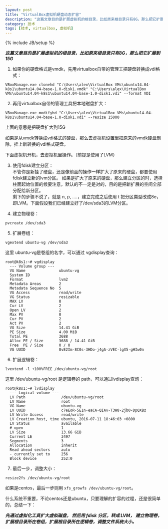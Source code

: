 ```yaml
---
layout: post
title: "VirtualBox虚拟机硬盘动态扩容"
description: "这篇文章目的是扩展虚拟机的根目录，比如原来根目录只有8G，那么把它扩展到15G"
category: 技术
tags: [技术, virtualbox, 虚拟机]
---
```

{% include JB/setup %}

***这篇文章目的是扩展虚拟机的根目录，比如原来根目录只有8G，那么把它扩展到15G***  
1. 如果你的硬盘格式是vmdk，先用virtualbox自带的管理工把硬盘转换成vdi格式：

```
VBoxManage.exe clonehd "C:\Users\alex\VirtualBox VMs\ubuntu14.04-k8s1\ubuntu14.04-base-1.0-disk1.vmdk" "C:\Users\alex\VirtualBox VMs\ubuntu14.04-k8s1\ubuntu14.04-base-1.0-disk1.vdi" --format VDI
```
2. 再用virtualbox自带的管理工具把本地磁盘扩大：
```
VBoxManage.exe modifyhd "C:\Users\alex\VirtualBox VMs\ubuntu14.04-k8s1\ubuntu14.04-base-1.0-disk1.vdi" --resize 15000
```
上面的意思是把硬盘扩大到15G  

如果是从vmdk转换成vdi格式的硬盘，那么去虚拟机设置里把原来的vmdk硬盘删除，挂上新转换的vdi格式硬盘。

下面虚拟机开机，去虚拟机里操作。（前提是使用了LVM）

3. 使用fdisk建立分区：  
不管你是新挂了硬盘，还是像前面的操作一样扩大了原来的硬盘，都要使用fdisk建立新的lvm分区。
如果是扩大了原来的硬盘，那么建立分区的时，选择柱面起始位置的候要注意，默认的不一定是对的，目的是把新扩展的空间全部分配给新分区。   
剩下的步骤不说了，就是 n, p, ....，建立完成之后使用 t 把分区类型改成8e，即LVM。下面假设我们已经建立好了/dev/sda3的LVM分区。

4. 建立物理卷：  
```
pvcreate /dev/sda3
```

5. 扩展卷组：  
```
vgextend ubuntu-vg /dev/sda3
```
这里 ubuntu-vg是卷组的名字，可以通过 vgdisplay查询：
```
root@k8s1:~# vgdisplay 
  --- Volume group ---
  VG Name               ubuntu-vg
  System ID             
  Format                lvm2
  Metadata Areas        2
  Metadata Sequence No  5
  VG Access             read/write
  VG Status             resizable
  MAX LV                0
  Cur LV                2
  Open LV               2
  Max PV                0
  Cur PV                2
  Act PV                2
  VG Size               14.41 GiB
  PE Size               4.00 MiB
  Total PE              3688
  Alloc PE / Size       3688 / 14.41 GiB
  Free  PE / Size       0 / 0   
  VG UUID               8vE2Im-8C0s-3HDo-j4gA-zVEC-lgX5-gHIw0n
```

6. 扩展逻辑卷：  
```
lvextend -l +100%FREE /dev/ubuntu-vg/root
```
这里 /dev/ubuntu-vg/root 是逻辑卷的 path，可以通过lvdisplay查询：
```
root@k8s1:~# lvdisplay 
  --- Logical volume ---
  LV Path                /dev/ubuntu-vg/root
  LV Name                root
  VG Name                ubuntu-vg
  LV UUID                c7eEoR-5E1n-eaCA-QIAv-T3W8-2jb0-DpQXBz
  LV Write Access        read/write
  LV Creation host, time ubuntu, 2016-07-11 18:46:03 +0800
  LV Status              available
  # open                 1
  LV Size                13.66 GiB
  Current LE             3497
  Segments               3
  Allocation             inherit
  Read ahead sectors     auto
  - currently set to     256
  Block device           252:0
```

7. 最后一步，调整大小：  
```
resize2fs /dev/ubuntu-vg/root
```

如果是centos，最后一步则用 `xfs_growfs /dev/ubuntu-vg/root`。  

什么系统不重要，不论centos还是ubuntu，只要理解的扩容的过程，还是很简单的，总结一下：  

***先通过虚拟化工具扩大虚拟磁盘， 然后用 fdisk 分区，转成 LVM， 建立物理卷，扩展根目录所在卷组，扩展根目录所在逻辑卷，调整文件系统大小。***